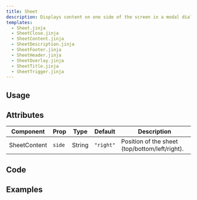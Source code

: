 ```yaml
---
title: Sheet
description: Displays content on one side of the screen in a modal dialog.
templates:
  - Sheet.jinja
  - SheetClose.jinja
  - SheetContent.jinja
  - SheetDescription.jinja
  - SheetFooter.jinja
  - SheetHeader.jinja
  - SheetOverlay.jinja
  - SheetTitle.jinja
  - SheetTrigger.jinja
---
```


<TabPreview component="Alert" template="examples/sheet.html"/>

<Prose>

## Usage

</Prose>

<IncludeTemplate template="examples/alert.html"/>

<Prose>

## Attributes

| Component        | Prop        | Type   | Default           | Description                                    |
|------------------|-------------|--------|-------------------|------------------------------------------------|
| SheetContent     | `side`      | String | `"right"`         | Position of the sheet (top/bottom/left/right). |


## Code
</Prose>

<IncludeComponents :components="{{ metadata.templates }}" />

<Prose>

## Examples
</Prose>

<TabPreview component="Sides" template="examples/sheet_side.html"/>

